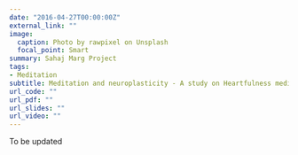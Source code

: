 ```yaml
---
date: "2016-04-27T00:00:00Z"
external_link: ""
image:
  caption: Photo by rawpixel on Unsplash
  focal_point: Smart
summary: Sahaj Marg Project
tags:
- Meditation
subtitle: Meditation and neuroplasticity - A study on Heartfulness meditators using EEG and MRI
url_code: ""
url_pdf: ""
url_slides: ""
url_video: ""
---
```


To be updated
